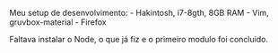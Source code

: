 Meu setup de desenvolvimento:
    - Hakintosh, i7-8gth, 8GB RAM
    - Vim, gruvbox-material
    - Firefox

Faltava instalar o Node, o que já fiz e o primeiro modulo foi concluido.
